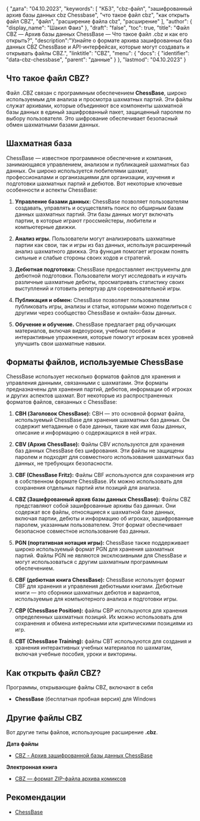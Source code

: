 {
"дата": "04.10.2023",
  "keywords": [
"КБЗ",
"cbz-файл",
"зашифрованный архив базы данных cbz Chessbase",
"что такое файл cbz",
"как открыть файл CBZ",
"файл",
"расширение файла cbz",
"расширение"
],
  "author": {
"display_name": "Шакил Фаиз"
},
"draft": "false",
"toc": true,
"title": "Файл CBZ — Архив базы данных ChessBase — Что такое файл .cbz и как его открыть?",
  "description":"Узнайте о формате архива зашифрованных баз данных CBZ ChessBase и API-интерфейсах, которые могут создавать и открывать файлы CBZ.",
"linktitle": "CBZ",
  "menu": {
    "docs": {
      "identifier": "data-cbz-chessbase",
"parent": "данные"
}
},
"lastmod": "04.10.2023"
}

## Что такое файл CBZ?

Файл .CBZ связан с программным обеспечением **ChessBase**, широко используемым для анализа и просмотра шахматных партий. Эти файлы служат архивами, которые объединяют все компоненты шахматной базы данных в единый зашифрованный пакет, защищенный паролем по выбору пользователя. Это шифрование обеспечивает безопасный обмен шахматными базами данных.

## Шахматная база

ChessBase — известное программное обеспечение и компания, занимающаяся управлением, анализом и публикацией шахматных баз данных. Он широко используется любителями шахмат, профессионалами и организациями для организации, изучения и подготовки шахматных партий и дебютов. Вот некоторые ключевые особенности и аспекты ChessBase:

1. **Управление базами данных:** ChessBase позволяет пользователям создавать, управлять и осуществлять поиск по обширным базам данных шахматных партий. Эти базы данных могут включать партии, в которые играют гроссмейстеры, любители и компьютерные движки.
    












2. **Анализ игры.** Пользователи могут анализировать шахматные партии как свои, так и игры из баз данных, используя расширенный анализ шахматного движка. Эта функция помогает игрокам понять сильные и слабые стороны своих ходов и стратегий.
    












3. **Дебютная подготовка:** ChessBase предоставляет инструменты для дебютной подготовки. Пользователи могут исследовать и изучать различные шахматные дебюты, просматривать статистику своих выступлений и готовить репертуар для соревновательной игры.
    












4. **Публикация и обмен:** ChessBase позволяет пользователям публиковать игры, анализы и статьи, которыми можно поделиться с другими через сообщество ChessBase и онлайн-базы данных.
    












5. **Обучение и обучение.** ChessBase предлагает ряд обучающих материалов, включая видеоуроки, учебные пособия и интерактивные упражнения, которые помогут игрокам всех уровней улучшить свои шахматные навыки.

## Форматы файлов, используемые ChessBase

ChessBase использует несколько форматов файлов для хранения и управления данными, связанными с шахматами. Эти форматы предназначены для хранения партий, дебютов, информации об игроках и других аспектов шахмат. Вот некоторые из распространенных форматов файлов, связанных с ChessBase:

1. **CBH (Заголовок ChessBase):** CBH — это основной формат файла, используемый ChessBase для хранения шахматных баз данных. Он содержит метаданные о базе данных, такие как имя базы данных, описание и информацию о содержащихся в ней играх.
    












2. **CBV (Архив ChessBase):** Файлы CBV используются для хранения баз данных ChessBase без шифрования. Эти файлы не защищены паролем и подходят для совместного использования шахматных баз данных, не требующих безопасности.
    












3. **CBF (ChessBase Fritz):** Файлы CBF используются для сохранения игр в собственном формате ChessBase. Их можно использовать для сохранения отдельных партий или позиций для анализа.
    












4. **CBZ (Зашифрованный архив базы данных ChessBase):** Файлы CBZ представляют собой зашифрованные архивы баз данных. Они содержат все файлы, относящиеся к шахматной базе данных, включая партии, дебюты и информацию об игроках, зашифрованные паролем, указанным пользователем. Этот формат обеспечивает безопасное совместное использование баз данных.
    












5. **PGN (портативная нотация игры):** ChessBase также поддерживает широко используемый формат PGN для хранения шахматных партий. Файлы PGN не являются эксклюзивными для ChessBase и могут использоваться с другим шахматным программным обеспечением.
    












6. **CBF (дебютная книга ChessBase):** ChessBase использует формат CBF для хранения и управления дебютными книгами. Дебютные книги — это сборники шахматных дебютов и вариантов, используемые для компьютерного анализа и подготовки игры.
    












7. **CBP (ChessBase Position):** файлы CBP используются для хранения определенных шахматных позиций. Их можно использовать для сохранения и обмена интересными или критическими позициями из игр.
    












8. **CBT (ChessBase Training):** файлы CBT используются для создания и хранения интерактивных учебных материалов по шахматам, включая учебные пособия, уроки и викторины.
    












## Как открыть файл CBZ?

Программы, открывающие файлы CBZ, включают в себя

- **ChessBase** (бесплатная пробная версия) для Windows

## Другие файлы CBZ

Вот другие типы файлов, использующие расширение **.cbz**.

**Дата файлы**
- [CBZ - Архив зашифрованной базы данных ChessBase](/ru/data/cbz-chessbase/)

**Электронная книга**
- [CBZ — формат ZIP-файла архива комиксов](/ru/ebook/cbz/)

## Рекомендации
* [ChessBase](https://en.wikipedia.org/wiki/ChessBase)

